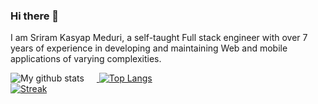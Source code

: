 ### Hi there 👋

I am Sriram Kasyap Meduri, a self-taught Full stack engineer with over 7 years of experience in developing and maintaining Web and mobile applications of varying complexities.

<a href="https://github.com/sriramkasyap" >
  <img alt="My github stats" src="https://github-readme-stats.vercel.app/api?username=sriramkasyap&theme=dark&include_all_commits=true&count_private=true&hide=issues&show_icons=true&custom_title=Stats" style="padding-right:20px;display: inline-block;"/>
</a>

<a href="https://github.com/sriramkasyap">
  <img alt="Top Langs" src="https://github-readme-stats.vercel.app/api/top-langs/?username=sriramkasyap&show_icons=true&theme=dark&hide=css,scss,less,java,hack,html,dart&layout=compact&langs_count=6"/>
</a>
<br/>
<a href="https://github.com/sriramkasyap">
  <img alt="Streak" src="https://github-readme-streak-stats.herokuapp.com/?user=sriramkasyap&theme=dark&hide_border=false"/>
</a>


